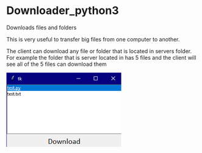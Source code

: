 # Downloader_python3
Downloads files and folders

This is very useful to transfer big files from one computer to another.

The client can download any file or folder that is located in servers folder.
For example the folder that is server located in has 5 files and the client will see all of the 5 files can download them



![Image of the app](https://raw.githubusercontent.com/ArmenG888/Downloader_python3/main/tk%209_1_2021%204_16_01%20PM%20(2).png)
